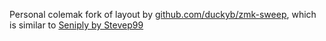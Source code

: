 Personal colemak fork of layout by [github.com/duckyb/zmk-sweep](https://github.com/duckyb/zmk-sweep), which is similar to [Seniply by Stevep99](https://stevep99.github.io/seniply/)
